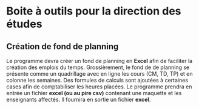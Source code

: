 Boite à outils pour la direction des études
===========================================

Création de fond de planning
----------------------------

Le programme devra créer un fond de planning en **Excel** afin de faciliter la création des emplois du temps.
Grossièrement, le fond de de planning se présente comme un quadrillage avec en ligne les cours (CM, TD, TP) et en colonne les semaines. Des formules de calculs sont ajoutées à certaines cases afin de comptabiliser les heures placées.
Le programme prendra en entrée un fichier **excel (ou au pire csv)** contenant une maquette et les enseignants affectés. Il fournira en sortie un fichier **excel**.
